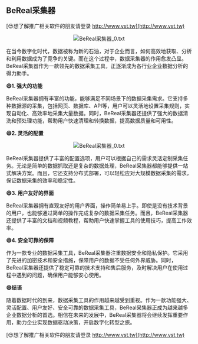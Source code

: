 ## **BeReal采集器**

[😍想了解推广相关软件的朋友请登录 http://www.vst.tw](http://www.vst.tw)

 <center><img src="https://vst.tw/MP4/tuiguang/png/4.png" alt="BeReal采集器_0.txt"></center>

在当今数字化时代，数据被称为新的石油，对于企业而言，如何高效地获取、分析和利用数据成为了竞争的关键。而在这个过程中，数据采集器的作用愈发凸显。BeReal采集器作为一款领先的数据采集工具，正逐渐成为各行业企业数据分析的得力助手。

**😄1. 强大的功能**

BeReal采集器拥有丰富的功能，能够满足不同场景下的数据采集需求。它支持多种数据源的采集，包括网页、数据库、API等，用户可以灵活地设置采集规则，实现自动化、高效率地采集大量数据。同时，BeReal采集器还提供了强大的数据清洗和预处理功能，帮助用户快速清理和转换数据，提高数据质量和可用性。

**😄2. 灵活的配置**

 <center><img src="https://vst.tw/MP4/tuiguang/png/0.png" alt="BeReal采集器_0.txt"></center>

BeReal采集器提供了丰富的配置选项，用户可以根据自己的需求灵活定制采集任务。无论是简单的数据抓取还是复杂的数据处理，BeReal采集器都能够提供一站式解决方案。而且，它还支持分布式部署，可以轻松应对大规模数据采集的需求，保证数据采集的效率和稳定性。

**😄3. 用户友好的界面**

BeReal采集器拥有直观友好的用户界面，操作简单易上手。即使是没有技术背景的用户，也能够通过简单的操作完成复杂的数据采集任务。而且，BeReal采集器还提供了丰富的文档和视频教程，帮助用户快速掌握工具的使用技巧，提高工作效率。

**😄4. 安全可靠的保障**

作为一款专业的数据采集工具，BeReal采集器注重数据安全和隐私保护。它采用了先进的加密技术和安全措施，保障用户的数据不受任何外界威胁。同时，BeReal采集器还提供了稳定可靠的技术支持和售后服务，及时解决用户在使用过程中遇到的问题，确保用户能够安心使用。

**😄结语**

随着数据时代的到来，数据采集工具的作用越来越受到重视。作为一款功能强大、灵活配置、用户友好、安全可靠的数据采集工具，BeReal采集器正成为越来越多企业数据分析的首选。相信在未来的发展中，BeReal采集器将会继续发挥重要作用，助力企业实现数据驱动决策，开启数字化转型之旅。

[😍想了解推广相关软件的朋友请登录 http://www.vst.tw](http://www.vst.tw)



